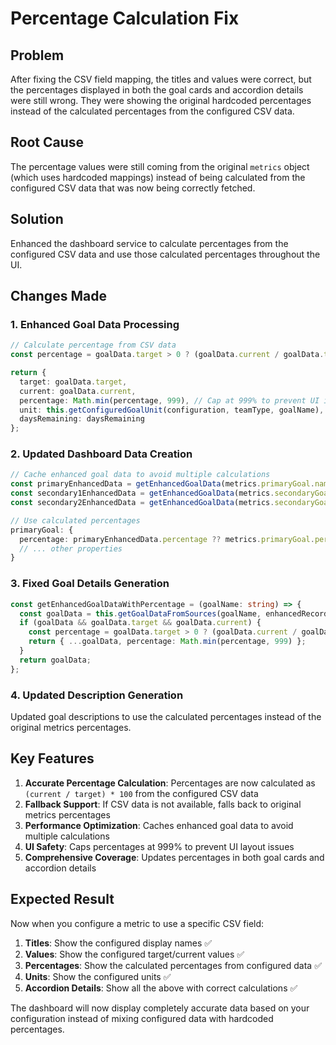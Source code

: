 # Percentage Calculation Fix

## Problem
After fixing the CSV field mapping, the titles and values were correct, but the percentages displayed in both the goal cards and accordion details were still wrong. They were showing the original hardcoded percentages instead of the calculated percentages from the configured CSV data.

## Root Cause
The percentage values were still coming from the original `metrics` object (which uses hardcoded mappings) instead of being calculated from the configured CSV data that was now being correctly fetched.

## Solution
Enhanced the dashboard service to calculate percentages from the configured CSV data and use those calculated percentages throughout the UI.

## Changes Made

### 1. Enhanced Goal Data Processing
```typescript
// Calculate percentage from CSV data
const percentage = goalData.target > 0 ? (goalData.current / goalData.target) * 100 : 0;

return {
  target: goalData.target,
  current: goalData.current,
  percentage: Math.min(percentage, 999), // Cap at 999% to prevent UI issues
  unit: this.getConfiguredGoalUnit(configuration, teamType, goalName),
  daysRemaining: daysRemaining
};
```

### 2. Updated Dashboard Data Creation
```typescript
// Cache enhanced goal data to avoid multiple calculations
const primaryEnhancedData = getEnhancedGoalData(metrics.primaryGoal.name);
const secondary1EnhancedData = getEnhancedGoalData(metrics.secondaryGoal1.name);
const secondary2EnhancedData = getEnhancedGoalData(metrics.secondaryGoal2.name);

// Use calculated percentages
primaryGoal: {
  percentage: primaryEnhancedData.percentage ?? metrics.primaryGoal.percentage,
  // ... other properties
}
```

### 3. Fixed Goal Details Generation
```typescript
const getEnhancedGoalDataWithPercentage = (goalName: string) => {
  const goalData = this.getGoalDataFromSources(goalName, enhancedRecord, csvData, configuration, teamType);
  if (goalData && goalData.target && goalData.current) {
    const percentage = goalData.target > 0 ? (goalData.current / goalData.target) * 100 : 0;
    return { ...goalData, percentage: Math.min(percentage, 999) };
  }
  return goalData;
};
```

### 4. Updated Description Generation
Updated goal descriptions to use the calculated percentages instead of the original metrics percentages.

## Key Features

1. **Accurate Percentage Calculation**: Percentages are now calculated as `(current / target) * 100` from the configured CSV data
2. **Fallback Support**: If CSV data is not available, falls back to original metrics percentages
3. **Performance Optimization**: Caches enhanced goal data to avoid multiple calculations
4. **UI Safety**: Caps percentages at 999% to prevent UI layout issues
5. **Comprehensive Coverage**: Updates percentages in both goal cards and accordion details

## Expected Result
Now when you configure a metric to use a specific CSV field:
1. **Titles**: Show the configured display names ✅
2. **Values**: Show the configured target/current values ✅  
3. **Percentages**: Show the calculated percentages from configured data ✅
4. **Units**: Show the configured units ✅
5. **Accordion Details**: Show all the above with correct calculations ✅

The dashboard will now display completely accurate data based on your configuration instead of mixing configured data with hardcoded percentages.